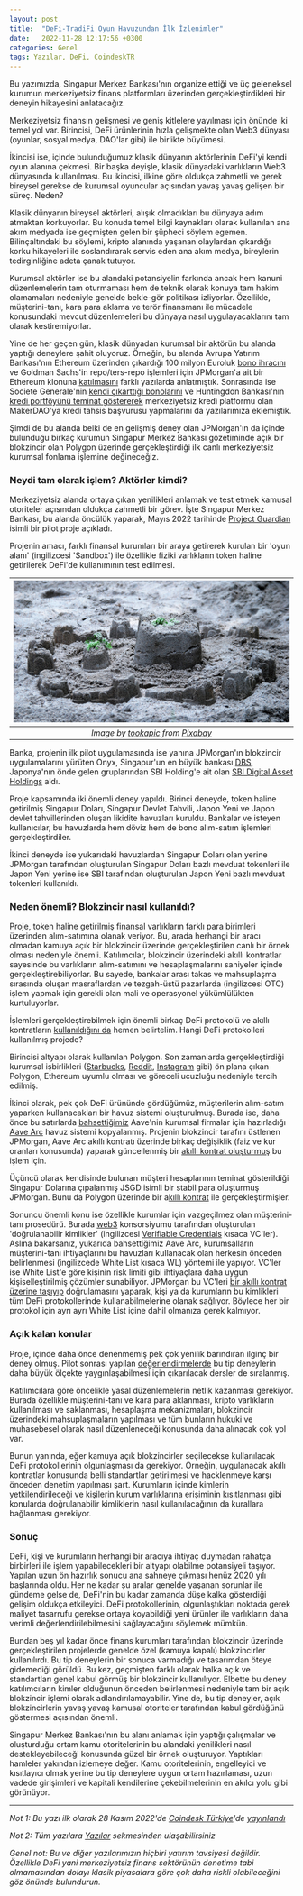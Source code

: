 ```yaml
---
layout: post
title:  "DeFi-TradiFi Oyun Havuzundan İlk İzlenimler"
date:   2022-11-28 12:17:56 +0300
categories: Genel
tags: Yazılar, DeFi, CoindeskTR
---
```


Bu yazımızda, Singapur Merkez Bankası'nın organize ettiği ve üç geleneksel kurumun merkeziyetsiz finans platformları üzerinden gerçekleştirdikleri bir deneyin hikayesini anlatacağız.

Merkeziyetsiz finansın gelişmesi ve geniş kitlelere yayılması için önünde iki temel yol var. Birincisi, DeFi ürünlerinin hızla gelişmekte olan Web3 dünyası  (oyunlar, sosyal medya, DAO'lar gibi) ile birlikte büyümesi. 

İkincisi ise, içinde bulunduğumuz klasik dünyanın aktörlerinin DeFi'yi kendi oyun alanına çekmesi. Bir başka deyişle, klasik dünyadaki varlıkların Web3 dünyasında kullanılması. Bu ikincisi, ilkine göre oldukça zahmetli ve gerek bireysel gerekse de kurumsal oyuncular açısından yavaş yavaş gelişen bir süreç. Neden?

Klasik dünyanın bireysel aktörleri, alışık olmadıkları bu dünyaya adım atmaktan korkuyorlar. Bu konuda temel bilgi kaynakları olarak kullanılan ana akım medyada ise geçmişten gelen bir şüpheci söylem egemen. Bilinçaltındaki bu söylemi, kripto alanında yaşanan olaylardan çıkardığı korku hikayeleri ile soslandırarak servis eden ana akım medya, bireylerin tedirginliğine adeta çanak tutuyor.

Kurumsal aktörler ise bu alandaki potansiyelin farkında ancak hem kanuni düzenlemelerin tam oturmaması hem de teknik olarak konuya tam hakim olamamaları nedeniyle genelde bekle-gör politikası izliyorlar. Özellikle, müşterini-tanı, kara para aklama ve terör finansmanı ile mücadele konusundaki mevcut düzenlemeleri bu dünyaya nasıl uygulayacaklarını tam olarak kestiremiyorlar.

Yine de her geçen gün, klasik dünyadan kurumsal bir aktörün bu alanda yaptığı deneylere şahit oluyoruz. Örneğin, bu alanda Avrupa Yatırım Bankası'nın Ethereum üzerinden çıkardığı 100 milyon Euroluk [bono ihracını](/genel/2021/05/18/finans-piyasalarda-bir-ilk-EIBnin-ethereum-uzerindeki-bono-ihraci.html) ve Goldman Sachs'in repo/ters-repo işlemleri için JPMorgan'a ait bir Ethereum klonuna [katılmasını](/genel/2021/06/29/goldman-sachs-jpmorgan-ve-ethereumun-ayni-cumlede-nasil-kullanilir.html) farklı yazılarda anlatmıştık. Sonrasında ise Societe Generale'nin [kendi çıkarttığı bonolarını](/genel/2021/10/21/defi-ile-klasik-finansin-yakinlasmalari.html) ve Huntingdon Bankası'nın [kredi portföyünü teminat göstererek](/genel/2022/08/04/geleneksel-finansa-defiden-misafir-var.html) merkeziyetsiz kredi platformu olan MakerDAO'ya kredi tahsis başvurusu yapmalarını da yazılarımıza eklemiştik.

Şimdi de bu alanda belki de en gelişmiş deney olan JPMorgan'ın da içinde bulunduğu birkaç kurumun Singapur Merkez Bankası gözetiminde açık bir blokzincir olan Polygon üzerinde gerçekleştirdiği ilk canlı merkeziyetsiz kurumsal fonlama işlemine değineceğiz. 

### Neydi tam olarak işlem? Aktörler kimdi?

Merkeziyetsiz alanda ortaya çıkan yenilikleri anlamak ve test etmek kamusal otoriteler açısından oldukça zahmetli bir görev. İşte Singapur Merkez Bankası, bu alanda öncülük yaparak, Mayıs 2022 tarihinde [Project Guardian](https://www.mas.gov.sg/schemes-and-initiatives/project-guardian) isimli bir pilot proje açıkladı. 

Projenin amacı, farklı finansal kurumları bir araya getirerek kurulan bir 'oyun alanı' (ingilizcesi 'Sandbox') ile özellikle fiziki varlıkların token haline getirilerek DeFi'de kullanımının test edilmesi. 

| ![sandbox](/assets/sand-932712_800.jpg)|
|:--:| 
| *Image by [tookapic](https://pixabay.com/users/tookapic-1386459/) from [Pixabay](https://pixabay.com/)*|

Banka, projenin ilk pilot uygulamasında ise yanına JPMorgan'ın blokzincir uygulamalarını yürüten Onyx, Singapur'un en büyük bankası [DBS](https://www.dbs.com.sg/index/default.page), Japonya'nın önde gelen gruplarından SBI Holding'e ait olan [SBI Digital Asset Holdings](https://sbidah.com/) aldı.

Proje kapsamında iki önemli deney yapıldı. Birinci deneyde, token haline getirilmiş Singapur Doları, Singapur Devlet Tahvili, Japon Yeni ve Japon devlet tahvillerinden oluşan likidite havuzları kuruldu. Bankalar ve isteyen kullanıcılar, bu havuzlarda hem döviz hem de bono alım-satım işlemleri gerçekleştirdiler. 

İkinci deneyde ise yukarıdaki havuzlardan Singapur Doları olan yerine JPMorgan tarafından oluşturulan Singapur Doları bazlı mevduat tokenleri ile Japon Yeni yerine ise SBI tarafından oluşturulan Japon Yeni bazlı mevduat tokenleri kullanıldı.

### Neden önemli? Blokzincir nasıl kullanıldı?
Proje, token haline getirilmiş finansal varlıkların farklı para birimleri üzerinden alım-satımına olanak veriyor. Bu, arada herhangi bir aracı olmadan kamuya açık bir blokzincir üzerinde gerçekleştirilen canlı bir örnek olması nedeniyle önemli. Katılımcılar, blokzincir üzerindeki akıllı kontratlar sayesinde bu varlıkların alım-satımını ve hesaplaşmalarını saniyeler içinde gerçekleştirebiliyorlar. Bu sayede, bankalar arası takas ve mahsuplaşma sırasında oluşan masraflardan ve tezgah-üstü pazarlarda (ingilizcesi OTC) işlem yapmak için gerekli olan mali ve operasyonel yükümlülükten kurtuluyorlar. 

İşlemleri gerçekleştirebilmek için önemli birkaç DeFi protokolü ve akıllı kontratların [kullanıldığını da](https://twitter.com/TyLobban/status/1587679344792829954) hemen belirtelim. Hangi DeFi protokolleri kullanılmış projede?

Birincisi altyapı olarak kullanılan Polygon. Son zamanlarda gerçekleştirdiği kurumsal işbirlikleri ([Starbucks](https://www.coindesk.com/business/2022/09/12/starbucks-to-offer-nft-based-loyalty-program-alongside-polygon/), [Reddit](https://www.coindesk.com/tech/2022/07/07/reddit-launches-polygon-based-collectible-avatar-marketplace/), [Instagram](https://www.coindesk.com/web3/2022/11/02/instagram-users-will-soon-be-able-to-mint-and-sell-nfts/) gibi) ön plana çıkan Polygon, Ethereum uyumlu olması ve göreceli ucuzluğu nedeniyle tercih edilmiş. 

İkinci olarak, pek çok DeFi ürününde gördüğümüz, müşterilerin alım-satım yaparken kullanacakları bir havuz sistemi oluşturulmuş. Burada ise, daha önce bu satırlarda [bahsettiğimiz](/genel/2021/07/19/defi-de-kurumsallara-karsi-bos-degil.html) Aave'nin kurumsal firmalar için hazırladığı [Aave Arc](https://aave.mirror.xyz/JcA9DzQHK6o8YYMmxtH43Vqq5HoHvjrTrFnd_UprKWQ) havuz sistemi kopyalanmış. Projenin blokzincir tarafını üstlenen JPMorgan, Aave Arc akıllı kontratı üzerinde birkaç değişiklik (faiz ve kur oranları konusunda) yaparak güncellenmiş bir [akıllı kontrat oluşturmuş](https://polygonscan.com/address/0x06f6650D61f40418d6013f6dDb49581f860D96Bc) bu işlem için. 

Üçüncü olarak kendisinde bulunan müşteri hesaplarının teminat gösterildiği Singapur Dolarına çıpalanmış JSGD isimli bir stabil para oluşturmuş JPMorgan. Bunu da Polygon üzerinde bir a[kıllı kontrat](https://polygonscan.com/token/0x5E85C16A31284cCa21d3eD0f8d86002B00D73142) ile gerçekleştirmişler. 

Sonuncu önemli konu ise özellikle kurumlar için vazgeçilmez olan müşterini-tanı prosedürü. Burada [web3](https://www.w3.org/) konsorsiyumu tarafından oluşturulan 'doğrulanabilir kimlikler' (ingilizcesi [Verifiable Credentials](https://www.w3.org/TR/vc-data-model/) kısaca VC'ler). Aslına bakarsanız, yukarıda bahsettiğimiz Aave Arc, kurumsalların müşterini-tanı ihtiyaçlarını bu havuzları kullanacak olan herkesin önceden belirlenmesi (ingilizcede White List kısaca WL) yöntemi ile yapıyor. VC'ler ise White List'e göre kişinin risk limiti gibi ihtiyaçlara daha uygun kişiselleştirilmiş çözümler sunabiliyor. JPMorgan bu VC'leri [bir akıllı kontrat üzerine taşıyıp](https://polygonscan.com/address/0xE4Aa1f9065220B506A39ff8FdCa94D48CA20865E) doğrulamasını yaparak, kişi ya da kurumların bu kimlikleri tüm DeFi protokollerinde kullanabilmelerine olanak sağlıyor. Böylece her bir protokol için ayrı ayrı White List içine dahil olmanıza gerek kalmıyor.

### Açık kalan konular
Proje,  içinde daha önce denenmemiş pek çok yenilik barındıran ilginç bir deney olmuş. Pilot sonrası yapılan [değerlendirmelerde](https://www.oliverwymanforum.com/content/dam/oliver-wyman/ow-forum/future-of-money/Institutional-DeFi-The-Next-Generation-of-Finance.pdf) bu tip deneylerin daha büyük ölçekte yaygınlaşabilmesi için çıkarılacak dersler de sıralanmış. 

Katılımcılara göre öncelikle yasal düzenlemelerin netlik kazanması gerekiyor. Burada özellikle müşterini-tanı ve kara para aklanması, kripto varlıkların kullanılması ve saklanması, hesaplaşma mekanizmaları, blokzincir üzerindeki mahsuplaşmaların yapılması ve tüm bunların hukuki ve muhasebesel olarak nasıl düzenleneceği konusunda daha alınacak çok yol var. 

Bunun yanında, eğer kamuya açık blokzincirler seçilecekse kullanılacak DeFi protokollerinin olgunlaşması da gerekiyor. Örneğin, uygulanacak akıllı kontratlar konusunda belli standartlar getirilmesi ve hacklenmeye karşı önceden denetim yapılması şart. Kurumların içinde kimlerin yetkilendirileceği ve kişilerin kurum varlıklarına erişiminin kısıtlanması gibi konularda doğrulanabilir kimliklerin nasıl kullanılacağının da kurallara bağlanması gerekiyor. 

### Sonuç 
DeFi, kişi ve kurumların herhangi bir aracıya ihtiyaç duymadan rahatça birbirleri ile işlem yapabilecekleri bir altyapı olabilme potansiyeli taşıyor. Yapılan uzun ön hazırlık sonucu ana sahneye çıkması henüz 2020 yılı başlarında oldu. Her ne kadar şu aralar genelde yaşanan sorunlar ile gündeme gelse de, DeFi'nin bu kadar zamanda düşe kalka gösterdiği gelişim oldukça etkileyici. DeFi protokollerinin, olgunlaştıkları noktada gerek maliyet tasarrufu gerekse ortaya koyabildiği yeni ürünler ile varlıkların daha verimli değerlendirilebilmesini sağlayacağını söylemek mümkün. 

Bundan beş yıl kadar önce finans kurumları tarafından blokzincir üzerinde gerçekleştirilen projelerde genelde özel (kamuya kapalı) blokzincirler kullanılırdı. Bu tip deneylerin bir sonuca varmadığı ve tasarımdan öteye gidemediği görüldü. Bu kez, geçmişten farklı olarak halka açık ve standartları genel kabul görmüş bir blokzincir kullanılıyor. Elbette bu deney katılımcıların kimler olduğunun önceden belirlenmesi nedeniyle tam bir açık blokzincir işlemi olarak adlandırılamayabilir. Yine de, bu tip deneyler, açık blokzincirlerin yavaş yavaş kamusal otoriteler tarafından kabul gördüğünü göstermesi açısından önemli.

Singapur Merkez Bankası'nın bu alanı anlamak için yaptığı çalışmalar ve oluşturduğu ortam kamu otoritelerinin bu alandaki yenilikleri nasıl destekleyebileceği konusunda güzel bir örnek oluşturuyor. Yaptıkları hamleler yakından izlemeye değer. Kamu otoritelerinin, engelleyici ve kısıtlayıcı olmak yerine bu tip deneylere uygun ortam hazırlaması, uzun vadede girişimleri ve kapitali kendilerine çekebilmelerinin en akılcı yolu gibi görünüyor.

---

*Not 1: Bu yazı ilk olarak 28 Kasım 2022'de [Coindesk Türkiye](https://www.coindeskturkiye.com/)'de [yayınlandı]()*

*Not 2: Tüm yazılara [Yazılar](/articles/) sekmesinden ulaşabilirsiniz*

*Genel not: Bu ve diğer yazılarımızın hiçbiri yatırım tavsiyesi değildir. Özellikle DeFi yani merkeziyetsiz finans sektörünün denetime tabi olmamasından dolayı klasik piyasalara göre çok daha riskli olabileceğini göz önünde bulundurun.*
